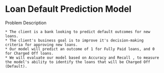 # Loan Default Prediction Model

Problem Description

	* The client is a bank looking to predict default outcomes for new loans.
	* The client's business goal is to improve it's decision-making criteria for approving new loans.
	* Our model will predict an outcome of 1 for Fully Paid loans, and 0 for Charged Off loans.
	* We will evaluate our model based on Accuracy and Recall , to measure the model's ability to identify the loans that will be Charged Off (Default).
